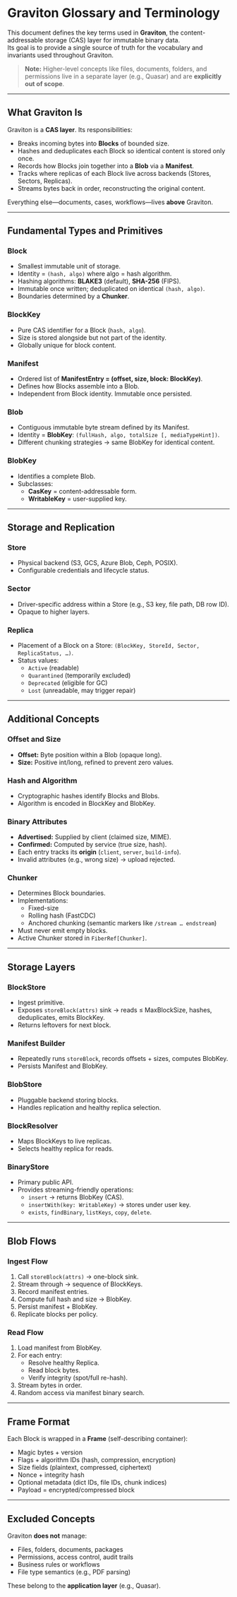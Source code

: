 # Graviton Glossary and Terminology

This document defines the key terms used in **Graviton**, the content-addressable storage (CAS) layer for immutable binary data.  
Its goal is to provide a single source of truth for the vocabulary and invariants used throughout Graviton.

> **Note:** Higher-level concepts like files, documents, folders, and permissions live in a separate layer (e.g., Quasar) and are **explicitly out of scope**.

---

## What Graviton Is

Graviton is a **CAS layer**. Its responsibilities:

- Breaks incoming bytes into **Blocks** of bounded size.  
- Hashes and deduplicates each Block so identical content is stored only once.  
- Records how Blocks join together into a **Blob** via a **Manifest**.  
- Tracks where replicas of each Block live across backends (Stores, Sectors, Replicas).  
- Streams bytes back in order, reconstructing the original content.  

Everything else—documents, cases, workflows—lives **above** Graviton.

---

## Fundamental Types and Primitives

### Block
- Smallest immutable unit of storage.  
- Identity = `(hash, algo)` where algo = hash algorithm.  
- Hashing algorithms: **BLAKE3** (default), **SHA-256** (FIPS).  
- Immutable once written; deduplicated on identical `(hash, algo)`.  
- Boundaries determined by a **Chunker**.  

### BlockKey
- Pure CAS identifier for a Block (`hash, algo`).  
- Size is stored alongside but not part of the identity.  
- Globally unique for block content.  

### Manifest
- Ordered list of **ManifestEntry = (offset, size, block: BlockKey)**.  
- Defines how Blocks assemble into a Blob.  
- Independent from Block identity. Immutable once persisted.  

### Blob
- Contiguous immutable byte stream defined by its Manifest.  
- Identity = **BlobKey**: `(fullHash, algo, totalSize [, mediaTypeHint])`.  
- Different chunking strategies → same BlobKey for identical content.  

### BlobKey
- Identifies a complete Blob.  
- Subclasses:
  - **CasKey** = content-addressable form.  
  - **WritableKey** = user-supplied key.  

---

## Storage and Replication

### Store
- Physical backend (S3, GCS, Azure Blob, Ceph, POSIX).  
- Configurable credentials and lifecycle status.  

### Sector
- Driver-specific address within a Store (e.g., S3 key, file path, DB row ID).  
- Opaque to higher layers.  

### Replica
- Placement of a Block on a Store: `(BlockKey, StoreId, Sector, ReplicaStatus, …)`.  
- Status values:
  - `Active` (readable)  
  - `Quarantined` (temporarily excluded)  
  - `Deprecated` (eligible for GC)  
  - `Lost` (unreadable, may trigger repair)  

---

## Additional Concepts

### Offset and Size
- **Offset:** Byte position within a Blob (opaque long).  
- **Size:** Positive int/long, refined to prevent zero values.  

### Hash and Algorithm
- Cryptographic hashes identify Blocks and Blobs.  
- Algorithm is encoded in BlockKey and BlobKey.  

### Binary Attributes
- **Advertised:** Supplied by client (claimed size, MIME).  
- **Confirmed:** Computed by service (true size, hash).  
- Each entry tracks its **origin** (`client`, `server`, `build-info`).  
- Invalid attributes (e.g., wrong size) → upload rejected.  

### Chunker
- Determines Block boundaries.  
- Implementations:
  - Fixed-size  
  - Rolling hash (FastCDC)  
  - Anchored chunking (semantic markers like `/stream … endstream`)  
- Must never emit empty blocks.  
- Active Chunker stored in `FiberRef[Chunker]`.  

---

## Storage Layers

### BlockStore
- Ingest primitive.  
- Exposes `storeBlock(attrs)` sink → reads ≤ MaxBlockSize, hashes, deduplicates, emits BlockKey.  
- Returns leftovers for next block.  

### Manifest Builder
- Repeatedly runs `storeBlock`, records offsets + sizes, computes BlobKey.  
- Persists Manifest and BlobKey.  

### BlobStore
- Pluggable backend storing blocks.  
- Handles replication and healthy replica selection.  

### BlockResolver
- Maps BlockKeys to live replicas.  
- Selects healthy replica for reads.  

### BinaryStore
- Primary public API.  
- Provides streaming-friendly operations:
  - `insert` → returns BlobKey (CAS).  
  - `insertWith(key: WritableKey)` → stores under user key.  
  - `exists`, `findBinary`, `listKeys`, `copy`, `delete`.  

---

## Blob Flows

### Ingest Flow
1. Call `storeBlock(attrs)` → one-block sink.  
2. Stream through → sequence of BlockKeys.  
3. Record manifest entries.  
4. Compute full hash and size → BlobKey.  
5. Persist manifest + BlobKey.  
6. Replicate blocks per policy.  

### Read Flow
1. Load manifest from BlobKey.  
2. For each entry:  
   - Resolve healthy Replica.  
   - Read block bytes.  
   - Verify integrity (spot/full re-hash).  
3. Stream bytes in order.  
4. Random access via manifest binary search.  

---

## Frame Format
Each Block is wrapped in a **Frame** (self-describing container):

- Magic bytes + version  
- Flags + algorithm IDs (hash, compression, encryption)  
- Size fields (plaintext, compressed, ciphertext)  
- Nonce + integrity hash  
- Optional metadata (dict IDs, file IDs, chunk indices)  
- Payload = encrypted/compressed block  

---

## Excluded Concepts
Graviton **does not** manage:
- Files, folders, documents, packages  
- Permissions, access control, audit trails  
- Business rules or workflows  
- File type semantics (e.g., PDF parsing)  

These belong to the **application layer** (e.g., Quasar).
